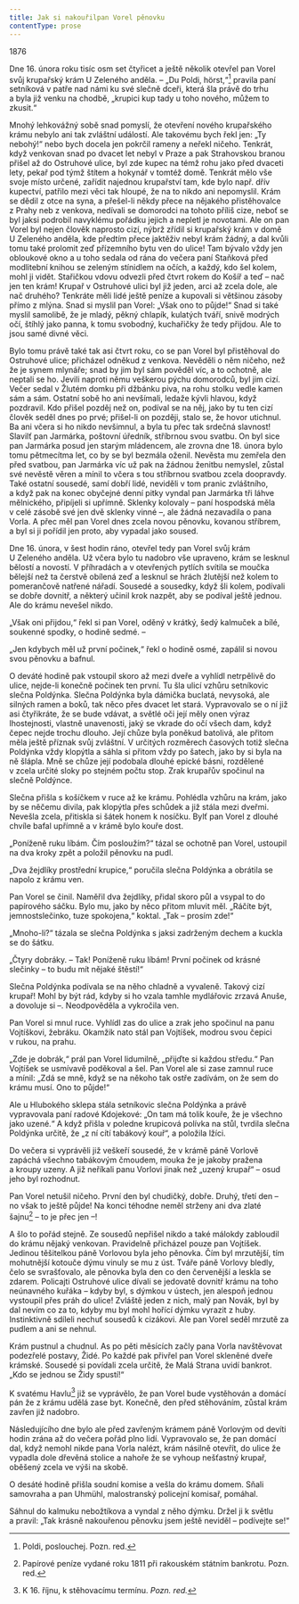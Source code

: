 ```yaml
---
title: Jak si nakouřilpan Vorel pěnovku
contentType: prose
---
```


<section>

1876

Dne 16. února roku tisíc osm set čtyřicet a ještě několik otevřel pan Vorel svůj krupařský krám U Zeleného anděla. – „Du Poldi, hörst,“[^88] pravila paní setníková v patře nad námi ku své slečně dceři, která šla právě do trhu a byla již venku na chodbě, „krupici kup tady u toho nového, můžem to zkusit.“

Mnohý lehkovážný sobě snad pomyslí, že otevření nového krupařského krámu nebylo ani tak zvláštní událostí. Ale takovému bych řekl jen: „Ty nebohý!“ nebo bych docela jen pokrčil rameny a neřekl ničeho. Tenkrát, když venkovan snad po dvacet let nebyl v Praze a pak Strahovskou branou přišel až do Ostruhové ulice, byl zde kupec na témž rohu jako před dvaceti lety, pekař pod týmž štítem a hokynář v tomtéž domě. Tenkrát mělo vše svoje místo určené, zařídit najednou krupařství tam, kde bylo např. dřív kupectví, patřilo mezi věci tak hloupé, že na to nikdo ani nepomyslil. Krám se dědil z otce na syna, a přešel-li někdy přece na nějakého přistěhovalce z Prahy neb z venkova, nedívali se domorodci na tohoto příliš cize, neboť se byl jaksi podrobil navyklému pořádku jejich a nepletl je novotami. Ale on pan Vorel byl nejen člověk naprosto cizí, nýbrž zřídil si krupařský krám v domě U Zeleného anděla, kde předtím přece jaktěživ nebyl krám žádný, a dal kvůli tomu také prolomit zeď přízemního bytu ven do ulice! Tam bývalo vždy jen obloukové okno a u toho sedala od rána do večera paní Staňková před modlitební knihou se zeleným stínidlem na očích, a každý, kdo šel kolem, mohl ji vidět. Stařičkou vdovu odvezli před čtvrt rokem do Košíř a teď – nač jen ten krám! Krupař v Ostruhové ulici byl již jeden, arci až zcela dole, ale nač druhého? Tenkráte měli lidé ještě peníze a kupovali si většinou zásoby přímo z mlýna. Snad si myslil pan Vorel: „Však ono to půjde!“ Snad si také myslil samolibě, že je mladý, pěkný chlapík, kulatých tváří, snivě modrých očí, štíhlý jako panna, k tomu svobodný, kuchařičky že tedy přijdou. Ale to jsou samé divné věci.

Bylo tomu právě také tak asi čtvrt roku, co se pan Vorel byl přistěhoval do Ostruhové ulice; přicházel odněkud z venkova. Nevěděli o něm ničeho, než že je synem mlynáře; snad by jim byl sám pověděl víc, a to ochotně, ale neptali se ho. Jevili naproti němu veškerou pýchu domorodců, byl jim cizí. Večer sedal v Žlutém domku při džbánku piva, na rohu stolku vedle kamen sám a sám. Ostatní sobě ho ani nevšímali, ledaže kývli hlavou, když pozdravil. Kdo přišel pozděj než on, podíval se na něj, jako by tu ten cizí člověk seděl dnes po prvé; přišel-li on později, stalo se, že hovor utichnul. Ba ani včera si ho nikdo nevšimnul, a byla tu přec tak srdečná slavnost! Slavilť pan Jarmárka, poštovní úředník, stříbrnou svou svatbu. On byl sice pan Jarmárka posud jen starým mládencem, ale zrovna dne 18. února bylo tomu pětmecítma let, co by se byl bezmála oženil. Nevěsta mu zemřela den před svatbou, pan Jarmárka víc už pak na žádnou ženitbu nemyslel, zůstal své nevěstě věren a mínil to včera s tou stříbrnou svatbou zcela doopravdy. Také ostatní sousedé, samí dobří lidé, neviděli v tom pranic zvláštního, a když pak na konec obyčejné denní pitky vyndal pan Jarmárka tři láhve mělnického, připíjeli si upřímně. Sklenky kolovaly – paní hospodská měla v celé zásobě své jen dvě sklenky vinné –, ale žádná nezavadila o pana Vorla. A přec měl pan Vorel dnes zcela novou pěnovku, kovanou stříbrem, a byl si ji pořídil jen proto, aby vypadal jako soused.

Dne 16. února, v šest hodin ráno, otevřel tedy pan Vorel svůj krám U Zeleného anděla. Už včera bylo tu nadobro vše upraveno, krám se lesknul bělostí a novostí. V příhradách a v otevřených pytlích svítila se moučka bělejší než ta čerstvě obílená zeď a lesknul se hrách žlutější než kolem to pomerančově natřené nářadí. Sousedé a sousedky, když šli kolem, podívali se dobře dovnitř, a některý učinil krok nazpět, aby se podíval ještě jednou. Ale do krámu nevešel nikdo.

„Však oni přijdou,“ řekl si pan Vorel, oděný v krátký, šedý kalmuček a bílé, soukenné spodky, o hodině sedmé. –

„Jen kdybych měl už první počinek,“ řekl o hodině osmé, zapálil si novou svou pěnovku a bafnul.

O deváté hodině pak vstoupil skoro až mezi dveře a vyhlídl netrpělivě do ulice, nejde-li konečně počinek ten první. Tu šla ulicí vzhůru setníkovic slečna Poldýnka. Slečna Poldýnka byla dámička buclatá, nevysoká, ale silných ramen a boků, tak něco přes dvacet let stará. Vypravovalo se o ní již asi čtyřikráte, že se bude vdávat, a světlé oči její měly onen výraz lhostejnosti, vlastně unavenosti, jaký se vkrade do očí všech dam, když čepec nejde trochu dlouho. Její chůze byla poněkud batolivá, ale přitom měla ještě příznak svůj zvláštní. V určitých rozměrech časových totiž slečna Poldýnka vždy klopýtla a sáhla si přitom vždy po šatech, jako by si byla na ně šlápla. Mně se chůze její podobala dlouhé epické básni, rozdělené v zcela určité sloky po stejném počtu stop. Zrak krupařův spočinul na slečně Poldýnce.

Slečna přišla s košíčkem v ruce až ke krámu. Pohlédla vzhůru na krám, jako by se něčemu divila, pak klopýtla přes schůdek a již stála mezi dveřmi. Nevešla zcela, přitiskla si šátek honem k nosíčku. Bylť pan Vorel z dlouhé chvíle bafal upřímně a v krámě bylo kouře dost.

„Poníženě ruku líbám. Čím posloužím?“ tázal se ochotně pan Vorel, ustoupil na dva kroky zpět a položil pěnovku na pudl.

„Dva žejdlíky prostřední krupice,“ poručila slečna Poldýnka a obrátila se napolo z krámu ven.

Pan Vorel se činil. Naměřil dva žejdlíky, přidal skoro půl a vsypal to do papírového sáčku. Bylo mu, jako by něco přitom mluvit měl. „Ráčíte být, jemnostslečinko, tuze spokojena,“ koktal. „Tak – prosím zde!“

„Mnoho-li?“ tázala se slečna Poldýnka s jaksi zadrženým dechem a kuckla se do šátku.

„Čtyry dobráky. – Tak! Poníženě ruku líbám! První počinek od krásné slečinky – to budu mít nějaké štěstí!“

Slečna Poldýnka podívala se na něho chladně a vyvaleně. Takový cizí krupař! Mohl by být rád, kdyby si ho vzala tamhle mydlářovic zrzavá Anuše, a dovoluje si –. Neodpověděla a vykročila ven.

Pan Vorel si mnul ruce. Vyhlídl zas do ulice a zrak jeho spočinul na panu Vojtíškovi, žebráku. Okamžik nato stál pan Vojtíšek, modrou svou čepici v rukou, na prahu.

„Zde je dobrák,“ prál pan Vorel lidumilně, „přijďte si každou středu.“ Pan Vojtíšek se usmívavě poděkoval a šel. Pan Vorel ale si zase zamnul ruce a mínil: „Zdá se mně, když se na někoho tak ostře zadívám, on že sem do krámu musí. Ono to půjde!“

Ale u Hlubokého sklepa stála setníkovic slečna Poldýnka a právě vypravovala paní radové Kdojekové: „On tam má tolik kouře, že je všechno jako uzené.“ A když přišla v poledne krupicová polívka na stůl, tvrdila slečna Poldýnka určitě, že „z ní cítí tabákový kouř“, a položila lžíci.

Do večera si vyprávěli již veškeří sousedé, že v krámě páně Vorlově zapáchá všechno tabákovým čmoudem, mouka že je jakoby pražena a kroupy uzeny. A již neříkali panu Vorlovi jinak než „uzený krupař“ – osud jeho byl rozhodnut.

Pan Vorel netušil ničeho. První den byl chudičký, dobře. Druhý, třetí den – no však to ještě půjde! Na konci téhodne neměl strženy ani dva zlaté šajnu[^89] – to je přec jen –!

A šlo to pořád stejně. Ze sousedů nepřišel nikdo a také málokdy zabloudil do krámu nějaký venkovan. Pravidelně přicházel pouze pan Vojtíšek. Jedinou těšitelkou páně Vorlovou byla jeho pěnovka. Čím byl mrzutější, tím mohutnější kotouče dýmu vinuly se mu z úst. Tváře páně Vorlovy bledly, čelo se svrašťovalo, ale pěnovka byla den co den červenější a leskla se zdarem. Policajti Ostruhové ulice dívali se jedovatě dovnitř krámu na toho neúnavného kuřáka – kdyby byl, s dýmkou v ústech, jen alespoň jednou vystoupil přes práh do ulice! Zvláště jeden z nich, malý pan Novák, byl by dal nevím co za to, kdyby mu byl mohl hořící dýmku vyrazit z huby. Instinktivně sdíleli nechuť sousedů k cizákovi. Ale pan Vorel seděl mrzutě za pudlem a ani se nehnul.

Krám pustnul a chudnul. As po pěti měsících začly pana Vorla navštěvovat podezřelé postavy, Židé. Po každé pak přivřel pan Vorel skleněné dveře krámské. Sousedé si povídali zcela určitě, že Malá Strana uvidí bankrot. „Kdo se jednou se Židy spustí!“

K svatému Havlu[^90] již se vyprávělo, že pan Vorel bude vystěhován a domácí pán že z krámu udělá zase byt. Konečně, den před stěhováním, zůstal krám zavřen již nadobro.

Následujícího dne bylo ale před zavřeným krámem páně Vor­lovým od devíti hodin zrána až do večera pořád plno lidí. Vypravovalo se, že pan domácí dal, když nemohl nikde pana Vorla nalézt, krám násilně otevřít, do ulice že vypadla dole dřevěná stolice a nahoře že se vyhoup nešťastný krupař, oběšený zcela ve výši na skobě.

O desáté hodině přišla soudní komise a vešla do krámu domem. Sňali samovraha a pan Uhmühl, malostranský policejní komisař, pomáhal.

Sáhnul do kalmuku nebožtíkova a vyndal z něho dýmku. Držel ji k světlu a pravil: „Tak krásně nakouřenou pěnovku jsem ještě neviděl – podívejte se!“

[^88]: Poldi, poslouchej. Pozn. red.

[^89]: Papírové peníze vydané roku 1811 při rakouském státním bankrotu. Pozn. red.

[^90]: K 16. říjnu, k stěhovacímu termínu. _Pozn. red._

</section>
